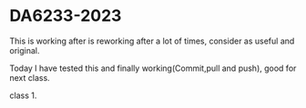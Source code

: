 # DA6233-2023
This is working after is reworking after a lot of times, consider as useful and original.

Today I have tested this and finally working(Commit,pull and push), good for next class.

class 1.